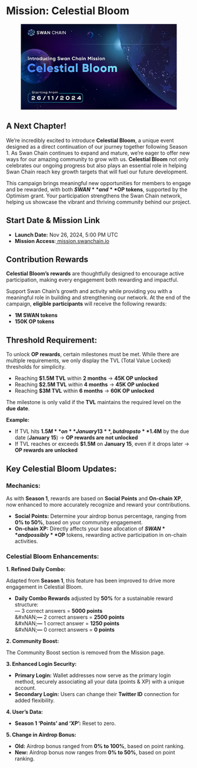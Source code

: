 # Mission: Celestial Bloom

<figure><img src="../../../.gitbook/assets/image (197).png" alt=""><figcaption></figcaption></figure>

## A Next Chapter! <a href="#e44e" id="e44e"></a>

We’re incredibly excited to introduce **Celestial Bloom**, a unique event designed as a direct continuation of our journey together following Season 1. As Swan Chain continues to expand and mature, we’re eager to offer new ways for our amazing community to grow with us. **Celestial Bloom** not only celebrates our ongoing progress but also plays an essential role in helping Swan Chain reach key growth targets that will fuel our future development.

This campaign brings meaningful new opportunities for members to engage and be rewarded, with both **$SWAN** and **$OP tokens**, supported by the Optimism grant. Your participation strengthens the Swan Chain network, helping us showcase the vibrant and thriving community behind our project.

## Start Date & Mission Link <a href="#id-4853" id="id-4853"></a>

* **Launch Date:** Nov 26, 2024, 5:00 PM UTC
* **Mission Access**:[ mission.swanchain.io](https://mission.swanchain.io/)

## Contribution Rewards <a href="#id-7346" id="id-7346"></a>

**Celestial Bloom’s rewards** are thoughtfully designed to encourage active participation, making every engagement both rewarding and impactful.

Support Swan Chain’s growth and activity while providing you with a meaningful role in building and strengthening our network. At the end of the campaign, **eligible participants** will receive the following rewards:

* **1M SWAN tokens**
* **150K OP tokens**

## Threshold Requirement: <a href="#fe24" id="fe24"></a>

To unlock **OP rewards**, certain milestones must be met. While there are multiple requirements, we only display the TVL (Total Value Locked) thresholds for simplicity.

* Reaching **$1.5M TVL** within **2 months** → **45K OP unlocked**
* Reaching **$2.5M TVL** within **4 months** → **45K OP unlocked**
* Reaching **$3M TVL** within **6 months** → **60K OP unlocked**

The milestone is only valid if the **TVL** maintains the required level on the **due date**.

**Example:**

* If TVL hits **$1.5M** on **January 13**, but drops to **$1.4M** by the due date (**January 15**) → **OP rewards are not unlocked**
* If TVL reaches or exceeds **$1.5M** on **January 15**, even if it drops later → **OP rewards are unlocked**

## Key Celestial Bloom Updates: <a href="#id-6403" id="id-6403"></a>

### Mechanics: <a href="#id-7bf7" id="id-7bf7"></a>

As with **Season 1**, rewards are based on **Social Points** and **On-chain XP**, now enhanced to more accurately recognize and reward your contributions.

* **Social Points:** Determine your airdrop bonus percentage, ranging from **0% to 50%**, based on your community engagement.
* **On-chain XP:** Directly affects your base allocation of **$SWAN** and possibly **$OP** tokens, rewarding active participation in on-chain activities.

### Celestial Bloom Enhancements: <a href="#id-655d" id="id-655d"></a>

**1. Refined Daily Combo:**

Adapted from **Season 1**, this feature has been improved to drive more engagement in Celestial Bloom.

* **Daily Combo Rewards** adjusted by **50%** for a sustainable reward structure:\
  — 3 correct answers = **5000 points**\
  &#xNAN;**—** 2 correct answers = **2500 points**\
  &#xNAN;**—** 1 correct answer = **1250 points**\
  &#xNAN;**—** 0 correct answers = **0 points**

**2. Community Boost:**

The Community Boost section is removed from the Mission page.

**3. Enhanced Login Security:**

* **Primary Login:** Wallet addresses now serve as the primary login method, securely associating all your data (points & XP) with a unique account.
* **Secondary Login:** Users can change their **Twitter ID** connection for added flexibility.

**4. User’s Data:**

* **Season 1 ‘Points’ and ‘XP’:** Reset to zero.

**5. Change in Airdrop Bonus:**

* **Old:** Airdrop bonus ranged from **0% to 100%**, based on point ranking.
* **New:** Airdrop bonus now ranges from **0% to 50%**, based on point ranking.
